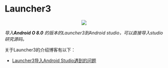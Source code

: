 # Launcher3

<p align="center">
  <img src="picture/launcher3.gif"/>
</p>

*导入**Android O 8.0** 的版本的Launcher3到Android studio，可以直接导入studio研究源码。*

关于Launcher3的介绍博客有以下：

- [Launcher3导入Android Studio遇到的问题](http://www.jianshu.com/p/28b1d205b4e6)
